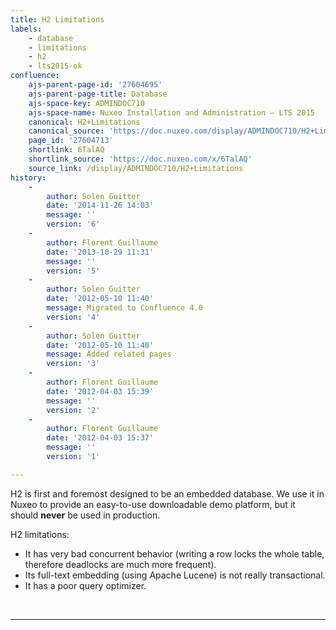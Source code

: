 ```yaml
---
title: H2 Limitations
labels:
    - database
    - limitations
    - h2
    - lts2015-ok
confluence:
    ajs-parent-page-id: '27604695'
    ajs-parent-page-title: Database
    ajs-space-key: ADMINDOC710
    ajs-space-name: Nuxeo Installation and Administration — LTS 2015
    canonical: H2+Limitations
    canonical_source: 'https://doc.nuxeo.com/display/ADMINDOC710/H2+Limitations'
    page_id: '27604713'
    shortlink: 6TalAQ
    shortlink_source: 'https://doc.nuxeo.com/x/6TalAQ'
    source_link: /display/ADMINDOC710/H2+Limitations
history:
    - 
        author: Solen Guitter
        date: '2014-11-26 14:03'
        message: ''
        version: '6'
    - 
        author: Florent Guillaume
        date: '2013-10-29 11:31'
        message: ''
        version: '5'
    - 
        author: Solen Guitter
        date: '2012-05-10 11:40'
        message: Migrated to Confluence 4.0
        version: '4'
    - 
        author: Solen Guitter
        date: '2012-05-10 11:40'
        message: Added related pages
        version: '3'
    - 
        author: Florent Guillaume
        date: '2012-04-03 15:39'
        message: ''
        version: '2'
    - 
        author: Florent Guillaume
        date: '2012-04-03 15:37'
        message: ''
        version: '1'

---
```

H2 is first and foremost designed to be an embedded database. We use it in Nuxeo to provide an easy-to-use downloadable demo platform, but it should **never** be used in production.

H2 limitations:

*   It has very bad concurrent behavior (writing a row locks the whole table, therefore deadlocks are much more frequent).
*   Its full-text embedding (using Apache Lucene) is not really transactional.
*   It has a poor query optimizer.

&nbsp;

* * *